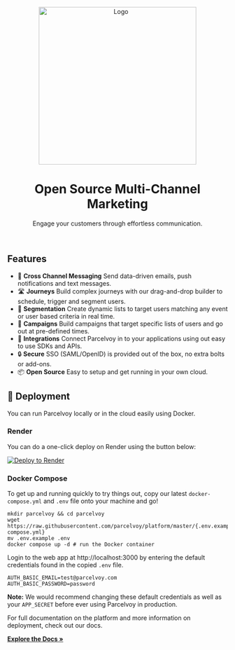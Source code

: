 <br />
<div align="center">
  <a href="https://parcelvoy.com" target="_blank">
    <picture>
        <source media="(prefers-color-scheme: dark)" srcset=".github/assets/logo-dark.png#gh-dark-mode-only">
        <img src=".github/assets/logo-light.png#gh-light-mode-only" width="360" alt="Logo"/>
    </picture>
  </a>
</div>

<h1 align="center">Open Source Multi-Channel Marketing</h1>

<p align="center">Engage your customers through effortless communication.</p>

<br />

## Features
- 💬 **Cross Channel Messaging** Send data-driven emails, push notifications and text messages.
- 🛣 **Journeys** Build complex journeys with our drag-and-drop builder to schedule, trigger and segment users.
- 👥 **Segmentation** Create dynamic lists to target users matching any event or user based criteria in real time.
- 📣 **Campaigns** Build campaigns that target specific lists of users and go out at pre-defined times.
- 🔗 **Integrations** Connect Parcelvoy in to your applications using out easy to use SDKs and APIs.
- 🔒 **Secure** SSO (SAML/OpenID) is provided out of the box, no extra bolts or add-ons.
- 📦 **Open Source** Easy to setup and get running in your own cloud.

## 🚀 Deployment

You can run Parcelvoy locally or in the cloud easily using Docker.

### Render

You can do a one-click deploy on Render using the button below:

[![Deploy to Render](https://render.com/images/deploy-to-render-button.svg)](https://render.com/deploy?repo=https://github.com/parcelvoy/platform)


### Docker Compose

To get up and running quickly to try things out, copy our latest `docker-compose.yml` and `.env` file onto your machine and go!
```
mkdir parcelvoy && cd parcelvoy
wget https://raw.githubusercontent.com/parcelvoy/platform/master/{.env.example,docker-compose.yml}
mv .env.example .env
docker compose up -d # run the Docker container
```

Login to the web app at http://localhost:3000 by entering the default credentials found in the copied `.env` file.

```
AUTH_BASIC_EMAIL=test@parcelvoy.com
AUTH_BASIC_PASSWORD=password
```

**Note:** We would recommend changing these default credentials as well as your `APP_SECRET` before ever using Parcelvoy in production.

For full documentation on the platform and more information on deployment, check out our docs.

**[Explore the Docs »](https://docs.parcelvoy.com)**
